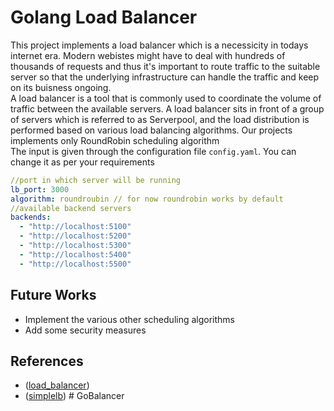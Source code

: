 # Golang Load Balancer
This project implements a load balancer which is a necessicity in todays internet era. Modern webistes might have to deal with hundreds of thousands of requests and thus it's important to route traffic to the suitable server so that the underlying infrastructure can handle the traffic and keep on its buisness ongoing. 
<br>
A load balancer is a tool that is commonly used to coordinate the volume of traffic between the available servers.
A load balancer sits in front of a group of servers which is referred to as Serverpool, and the load distribution is performed based on various load balancing algorithms. 
Our projects implements only RoundRobin scheduling algorithm
<br>
The input is given through the configuration file `config.yaml`. You can change it as per your requirements
``` yaml
//port in which server will be running
lb_port: 3000
algorithm: roundroubin // for now roundrobin works by default
//available backend servers
backends:
  - "http://localhost:5100"
  - "http://localhost:5200"
  - "http://localhost:5300"
  - "http://localhost:5400"
  - "http://localhost:5500"

```
## Future Works
* Implement the various other scheduling algorithms
* Add some security measures 
## References
* ([load_balancer](https://github.com/leonardo5621/golang-load-balancer/tree/master))
* ([simplelb](https://github.com/kasvith/simplelb))
#   G o B a l a n c e r  
 